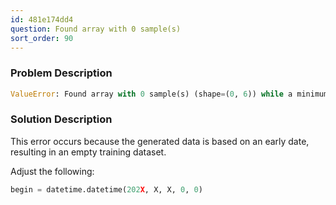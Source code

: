 ```yaml
---
id: 481e174dd4
question: Found array with 0 sample(s)
sort_order: 90
---
```


### Problem Description

```python
ValueError: Found array with 0 sample(s) (shape=(0, 6)) while a minimum of 1 is required by LinearRegression.
```

### Solution Description

This error occurs because the generated data is based on an early date, resulting in an empty training dataset.

Adjust the following:

```python
begin = datetime.datetime(202X, X, X, 0, 0)
```